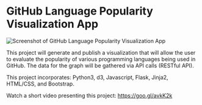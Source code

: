 # GitHub Language Popularity Visualization App

![Screenshot of GitHub Language Popularity Visualization App](https://user-images.githubusercontent.com/22779199/44345668-f2609900-a461-11e8-97d5-76b0a8807b91.png)


This project will generate and publish a visualization that will allow the user to evaluate the popularity of various programming languages being used in GitHub.  The data for the graph will be gathered via API calls (RESTful API).

This project incorporates: Python3, d3, Javascript, Flask, Jinja2, HTML/CSS, and Bootstrap.

Watch a short video presenting this project: https://goo.gl/avkK2k
